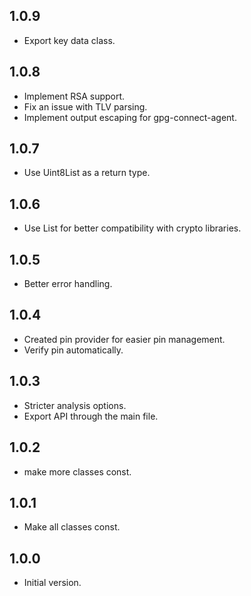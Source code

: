 ## 1.0.9

- Export key data class.
## 1.0.8

- Implement RSA support.
- Fix an issue with TLV parsing.
- Implement output escaping for gpg-connect-agent.

## 1.0.7

- Use Uint8List as a return type.

## 1.0.6

- Use List<int> for better compatibility with crypto libraries.
## 1.0.5

- Better error handling.

## 1.0.4

- Created pin provider for easier pin management.
- Verify pin automatically.

## 1.0.3

- Stricter analysis options.
- Export API through the main file.

## 1.0.2

- make more classes const.

## 1.0.1

- Make all classes const.

## 1.0.0

- Initial version.